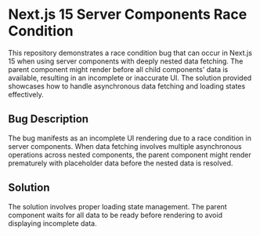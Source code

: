 # Next.js 15 Server Components Race Condition

This repository demonstrates a race condition bug that can occur in Next.js 15 when using server components with deeply nested data fetching. The parent component might render before all child components' data is available, resulting in an incomplete or inaccurate UI.  The solution provided showcases how to handle asynchronous data fetching and loading states effectively.

## Bug Description

The bug manifests as an incomplete UI rendering due to a race condition in server components.  When data fetching involves multiple asynchronous operations across nested components, the parent component might render prematurely with placeholder data before the nested data is resolved.

## Solution

The solution involves proper loading state management.  The parent component waits for all data to be ready before rendering to avoid displaying incomplete data.